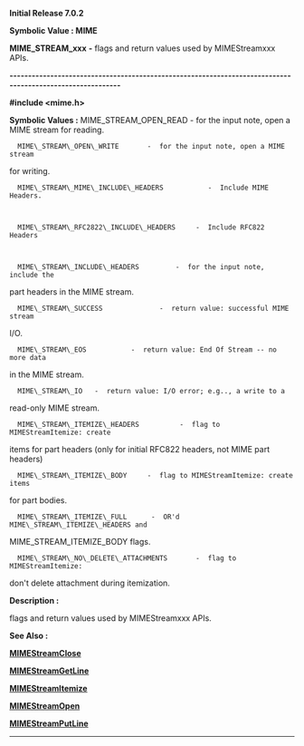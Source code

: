 




<!--
 /\* Font Definitions \*/
 @font-face
 {font-family:Helv;
 panose-1:2 11 6 4 2 2 2 3 2 4;}
@font-face
 {font-family:"Cambria Math";
 panose-1:2 4 5 3 5 4 6 3 2 4;}
 /\* Style Definitions \*/
 p.MsoNormal, li.MsoNormal, div.MsoNormal
 {margin-top:0cm;
 margin-right:0cm;
 margin-bottom:8.0pt;
 margin-left:0cm;
 line-height:107%;
 font-size:11.0pt;
 font-family:"Calibri",sans-serif;}
.MsoChpDefault
 {font-size:11.0pt;}
.MsoPapDefault
 {margin-bottom:8.0pt;
 line-height:107%;}
 /\* Page Definitions \*/
 @page WordSection1
 {size:612.0pt 792.0pt;
 margin:72.0pt 72.0pt 72.0pt 72.0pt;}
div.WordSection1
 {page:WordSection1;}
-->




**Initial Release 7.0.2**



**Symbolic Value : MIME**



**MIME\_STREAM\_xxx** **-** flags and
return values used by MIMEStreamxxx APIs.


**----------------------------------------------------------------------------------------------------------**



**#include <mime.h>**


 **Symbolic Values :**      MIME\_STREAM\_OPEN\_READ         -  for the input note, open a
MIME stream for reading.  

  

      MIME\_STREAM\_OPEN\_WRITE       -  for the input note, open a MIME stream
for writing.  

  

      MIME\_STREAM\_MIME\_INCLUDE\_HEADERS           -  Include MIME Headers.  

  

      MIME\_STREAM\_RFC2822\_INCLUDE\_HEADERS     -  Include RFC822 Headers  

  

      MIME\_STREAM\_INCLUDE\_HEADERS         -  for the input note, include the
part headers in the MIME stream.  

  

      MIME\_STREAM\_SUCCESS              -  return value: successful MIME stream
I/O.  

  

      MIME\_STREAM\_EOS           -  return value: End Of Stream -- no more data
in the MIME stream.  

  

      MIME\_STREAM\_IO   -  return value: I/O error; e.g.., a write to a
read-only MIME stream.  

  

      MIME\_STREAM\_ITEMIZE\_HEADERS          -  flag to MIMEStreamItemize: create
items for part headers (only for initial RFC822 headers, not MIME part headers)  

  

      MIME\_STREAM\_ITEMIZE\_BODY     -  flag to MIMEStreamItemize: create items
for part bodies.  

  

      MIME\_STREAM\_ITEMIZE\_FULL      -  OR'd MIME\_STREAM\_ITEMIZE\_HEADERS and
MIME\_STREAM\_ITEMIZE\_BODY flags.  

  

      MIME\_STREAM\_NO\_DELETE\_ATTACHMENTS       -  flag to MIMEStreamItemize:
don't delete attachment during itemization.  

  




**Description :**



flags and
return values used by MIMEStreamxxx APIs.


 **See Also :**


**[MIMEStreamClose](MIMEStreamClose.md)**


**[MIMEStreamGetLine](MIMEStreamGetLine.md)**


**[MIMEStreamItemize](MIMEStreamItemize.md)**


**[MIMEStreamOpen](MIMEStreamOpen.md)**


**[MIMEStreamPutLine](MIMEStreamPutLine.md)**



----------------------------------------------------------------------------------------------------------


 






